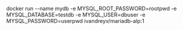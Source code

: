 docker run --name mydb -e MYSQL_ROOT_PASSWORD=rootpwd -e MYSQL_DATABASE=testdb -e MYSQL_USER=dbuser -e MYSQL_PASSWORD=userpwd  ivandreyv/mariadb-alp:1 
